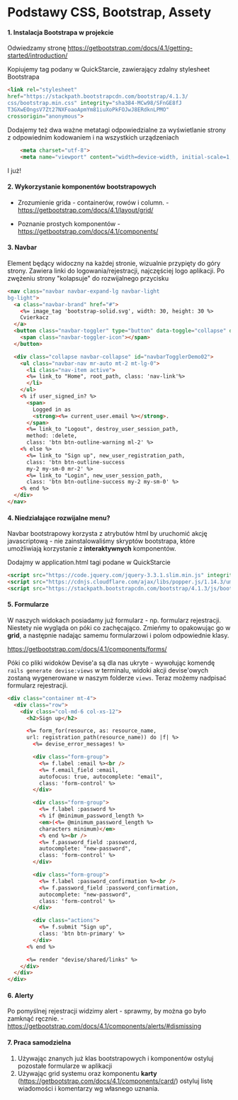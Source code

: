 # Podstawy CSS, Bootstrap, Assety

#### 1. Instalacja Bootstrapa w projekcie

Odwiedzamy stronę https://getbootstrap.com/docs/4.1/getting-started/introduction/

Kopiujemy tag <link> podany w QuickStarcie, zawierający zdalny stylesheet Bootstrapa

```html
<link rel="stylesheet"
href="https://stackpath.bootstrapcdn.com/bootstrap/4.1.3/
css/bootstrap.min.css" integrity="sha384-MCw98/SFnGE8fJ
T3GXwEOngsV7Zt27NXFoaoApmYm81iuXoPkFOJwJ8ERdknLPMO"
crossorigin="anonymous">
```

Dodajemy też dwa ważne metatagi odpowiedzialne za wyświetlanie strony z odpowiednim kodowaniem i na wszystkich urządzeniach

```html
    <meta charset="utf-8">
    <meta name="viewport" content="width=device-width, initial-scale=1, shrink-to-fit=no">
```

I już!

#### 2. Wykorzystanie komponentów bootstrapowych

* Zrozumienie grida - containerów, rowów i column. - https://getbootstrap.com/docs/4.1/layout/grid/

* Poznanie prostych komponentów - https://getbootstrap.com/docs/4.1/components/

#### 3. Navbar

Element będący widoczny na każdej stronie, wizualnie przypięty do góry strony. Zawiera linki do logowania/rejestracji, najczęściej logo aplikacji.
Po zwężeniu strony "kolapsuje" do rozwijalnego przycisku

```html
<nav class="navbar navbar-expand-lg navbar-light
bg-light">
  <a class="navbar-brand" href="#">
    <%= image_tag 'bootstrap-solid.svg', width: 30, height: 30 %>
    Cvierkacz
  </a>
  <button class="navbar-toggler" type="button" data-toggle="collapse" data-target="#navbarTogglerDemo02" aria-controls="navbarTogglerDemo02" aria-expanded="false" aria-label="Toggle navigation">
    <span class="navbar-toggler-icon"></span>
  </button>

  <div class="collapse navbar-collapse" id="navbarTogglerDemo02">
    <ul class="navbar-nav mr-auto mt-2 mt-lg-0">
      <li class="nav-item active">
      <%= link_to "Home", root_path, class: 'nav-link'%>
      </li>
    </ul>
    <% if user_signed_in? %>
      <span>
        Logged in as
        <strong><%= current_user.email %></strong>.
      </span>
      <%= link_to "Logout", destroy_user_session_path,
      method: :delete,
      class: 'btn btn-outline-warning ml-2' %>
    <% else %>
      <%= link_to "Sign up", new_user_registration_path,
      class: 'btn btn-outline-success
      my-2 my-sm-0 mr-2' %>
      <%= link_to "Login", new_user_session_path,
      class: 'btn btn-outline-success my-2 my-sm-0' %>
    <% end %>
  </div>
</nav>
```

#### 4. Niedziałające rozwijalne menu?

Navbar bootstrapowy korzysta z atrybutów html by uruchomić akcję javascriptową - nie zainstalowaliśmy skryptów bootstrapa, które umożliwiają korzystanie z **interaktywnych** komponentów.

Dodajmy w application.html tagi podane w QuickStarcie

```html
<script src="https://code.jquery.com/jquery-3.3.1.slim.min.js" integrity="sha384-q8i/X+965DzO0rT7abK41JStQIAqVgRVzpbzo5smXKp4YfRvH+8abtTE1Pi6jizo" crossorigin="anonymous"></script>
<script src="https://cdnjs.cloudflare.com/ajax/libs/popper.js/1.14.3/umd/popper.min.js" integrity="sha384-ZMP7rVo3mIykV+2+9J3UJ46jBk0WLaUAdn689aCwoqbBJiSnjAK/l8WvCWPIPm49" crossorigin="anonymous"></script>
<script src="https://stackpath.bootstrapcdn.com/bootstrap/4.1.3/js/bootstrap.min.js" integrity="sha384-ChfqqxuZUCnJSK3+MXmPNIyE6ZbWh2IMqE241rYiqJxyMiZ6OW/JmZQ5stwEULTy" crossorigin="anonymous"></script>
```

#### 5. Formularze

W naszych widokach posiadamy już formularz - np. formularz rejestracji. Niestety nie wygląda on póki co zachęcająco.
Zmieńmy to opakowując go w **grid**, a następnie nadając samemu formularzowi i polom odpowiednie klasy.

https://getbootstrap.com/docs/4.1/components/forms/

Póki co pliki widoków Devise'a są dla nas ukryte - wywołując komendę `rails generate devise:views` w terminalu, widoki akcji devise'owych zostaną wygenerowane w naszym folderze `views`. Teraz możemy nadpisać formularz rejestracji.

```html
<div class="container mt-4">
  <div class="row">
    <div class="col-md-6 col-xs-12">
      <h2>Sign up</h2>

      <%= form_for(resource, as: resource_name,
      url: registration_path(resource_name)) do |f| %>
        <%= devise_error_messages! %>

        <div class="form-group">
          <%= f.label :email %><br />
          <%= f.email_field :email,
          autofocus: true, autocomplete: "email",
          class: 'form-control' %>
        </div>

        <div class="form-group">
          <%= f.label :password %>
          <% if @minimum_password_length %>
          <em>(<%= @minimum_password_length %>
          characters minimum)</em>
          <% end %><br />
          <%= f.password_field :password,
          autocomplete: "new-password",
          class: 'form-control' %>
        </div>

        <div class="form-group">
          <%= f.label :password_confirmation %><br />
          <%= f.password_field :password_confirmation,
          autocomplete: "new-password",
          class: 'form-control' %>
        </div>

        <div class="actions">
          <%= f.submit "Sign up",
          class: 'btn btn-primary' %>
        </div>
      <% end %>

      <%= render "devise/shared/links" %>
    </div>
  </div>
</div>
```

#### 6. Alerty

Po pomyślnej rejestracji widzimy alert - sprawmy, by można go było zamknąć ręcznie. - https://getbootstrap.com/docs/4.1/components/alerts/#dismissing

#### 7. Praca samodzielna

1. Używając znanych już klas bootstrapowych i komponentów ostyluj pozostałe formularze w aplikacji
2. Używając grid systemu oraz komponentu **karty** (https://getbootstrap.com/docs/4.1/components/card/) ostyluj listę wiadomości i komentarzy wg własnego uznania.
